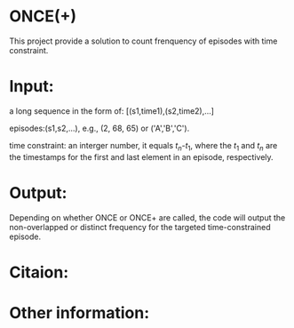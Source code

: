 # ONCE(+)
This project provide a solution to count frenquency of episodes with time constraint.

# Input:
a long sequence in the form of: [(s1,time1),(s2,time2),...]

episodes:(s1,s2,...), e.g., (2, 68, 65) or ('A','B','C').

time constraint: an interger number, it equals $t_n$-$t_1$, where the $t_1$ and $t_n$ are the timestamps for the first and last element in an episode, respectively.

# Output:
Depending on whether ONCE or ONCE+ are called, the code will output the non-overlapped or distinct frequency for the targeted time-constrained episode.

# Citaion:


# Other information:





